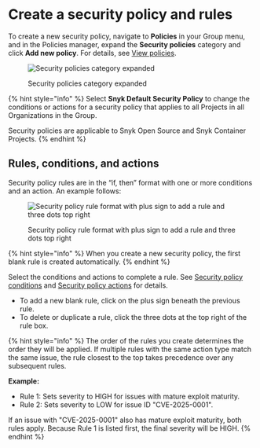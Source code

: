 # Create a security policy and rules

To create a new security policy, navigate to **Policies** in your Group menu, and in the Policies manager, expand the **Security policies** category and click **Add new policy**. For details, see [View policies](../view-create-and-modify-policies.md).

<figure><img src="../../../.gitbook/assets/screenshot_2020-10-20_at_10.01.49_am.png" alt="Security policies category expanded"><figcaption><p>Security policies category expanded</p></figcaption></figure>

{% hint style="info" %}
Select **Snyk Default Security Policy** to change the conditions or actions for a security policy that applies to all Projects in all Organizations in the Group.

Security policies are applicable to Snyk Open Source and Snyk Container Projects.
{% endhint %}

## Rules, conditions, and actions

Security policy rules are in the “if, then” format with one or more conditions and an action. An example follows:

<div align="left"><figure><img src="../../../.gitbook/assets/screenshot_2020-07-06_at_11.38.07.png" alt="Security policy rule format with plus sign to add a rule and three dots top right"><figcaption><p>Security policy rule format with plus sign to add a rule and three dots top right</p></figcaption></figure></div>

{% hint style="info" %}
When you create a new security policy, the first blank rule is created automatically.
{% endhint %}

Select the conditions and actions to complete a rule. See [Security policy conditions](security-policies-conditions.md) and [Security policy actions](security-policy-actions.md) for details.

* To add a new blank rule, click on the plus sign beneath the previous rule.
* To delete or duplicate a rule, click the three dots at the top right of the rule box.

{% hint style="info" %}
The order of the rules you create determines the order they will be applied. If multiple rules with the same action type match the same issue, the rule closest to the top takes precedence over any subsequent rules.&#x20;

**Example:**

* Rule 1: Sets severity to HIGH for issues with mature exploit maturity.
* Rule 2: Sets severity to LOW for issue ID "CVE-2025-0001".

If an issue with "CVE-2025-0001" also has mature exploit maturity, both rules apply. Because Rule 1 is listed first, the final severity will be HIGH.
{% endhint %}
